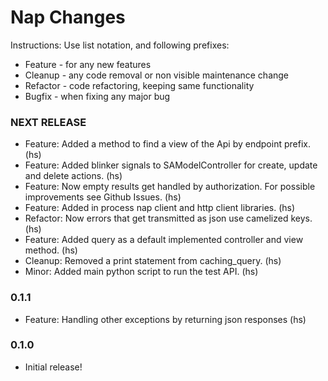 Nap Changes
==============

Instructions:
Use list notation, and following prefixes:

- Feature - for any new features
- Cleanup - any code removal or non visible maintenance change
- Refactor - code refactoring, keeping same functionality
- Bugfix - when fixing any major bug


### NEXT RELEASE

- Feature: Added a method to find a view of the Api by endpoint prefix. (hs)
- Feature: Added blinker signals to SAModelController for create, update and delete actions. (hs)
- Feature: Now empty results get handled by authorization. For possible improvements see Github Issues. (hs)
- Feature: Added in process nap client and http client libraries. (hs)
- Refactor: Now errors that get transmitted as json use camelized keys. (hs)
- Feature: Added query as a default implemented controller and view method. (hs)
- Cleanup: Removed a print statement from caching_query. (hs)
- Minor: Added main python script to run the test API. (hs)

### 0.1.1

- Feature: Handling other exceptions by returning json responses (hs)


### 0.1.0

- Initial release!

